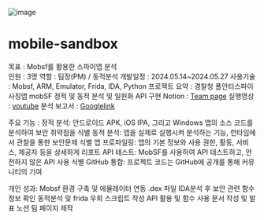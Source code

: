 ![image](https://github.com/user-attachments/assets/0013b6f4-5706-4cbb-9a55-9c4a3efe0a9d)


# mobile-sandbox

목표 : Mobsf를 활용한 스파이앱 분석    
인원 : 3명
역할 : 팀장(PM) / 동적분석
개발일정 : 2024.05.14~2024.05.27
사용기술 : Mobsf, ARM, Emulator, Frida, IDA, Python
프로젝트 요약 : 경찰청 폴안티스파이 사칭앱
mobSF 정적 및 동적 분석 및 일원화 API 구현
Notion : [Team page](https://heavenly-sponge-d64.notion.site/2-d09c0fa1f5a748569f18d202b69aca0e)
실행영상 : [youtube](https://www.youtube.com/watch?v=sO60AVj6Lf0)
분석 보고서 : [Googlelink](https://drive.google.com/file/d/1bXyxwwoQCoCwd4Ng8dZrNeca1Rh5G6n5/view)


주요 기능 :
정적 분석: 안드로이드 APK, iOS IPA, 그리고 Windows 앱의 소스 코드를 분석하여 보안 취약점을 식별
동적 분석: 앱을 실제로 실행시켜 분석하는 기능, 런타임에서 관찰을 통한 보안문제 식별
앱 프로파일링: 앱의 기본 정보와 사용 권한, 활동, 서비스, 제공자 등을 상세하게 리포트
API 테스트: MobSF를 사용하여 API 테스트하고, 안전하지 않은 API 사용 식별
GitHub 통합: 프로젝트 코드는 GitHub에 공개를 통해 커뮤니티의 기여

개인 성과:
Mobsf 환경 구축 및 에뮬레이터 연동
.dex 파일 IDA분석 후 보안 관련 함수 정보 확인
동적분석 및 frida 우회 스크립트 작성
API 활용 및 함수 사용
문서 작성 및 발표
노션 팀 페이지 제작
